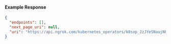<!-- Code generated for API Clients. DO NOT EDIT. -->

#### Example Response

```json
{
  "endpoints": [],
  "next_page_uri": null,
  "uri": "https://api.ngrok.com/kubernetes_operators/k8sop_2zJYeSNaujNEbivXF2tn49RbwTz/bound_endpoints"
}
```
